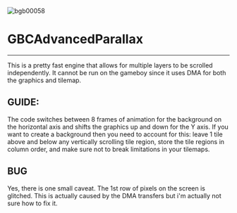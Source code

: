 ![bgb00058](https://github.com/teaaaaaaaa/GBCAdvancedParallax/assets/65693349/77f0288f-927c-4e85-89e1-2ae0afdf45cc)

# GBCAdvancedParallax
----------------
This is a pretty fast engine that allows for multiple layers to be scrolled independently. It cannot be run on the gameboy since it uses DMA
for both the graphics and tilemap.

GUIDE:
----------------
The code switches between 8 frames of animation for the background on the horizontal axis and shifts the graphics up and down for the Y axis.
If you want to create a background then you need to account for this: leave 1 tile above and below any vertically scrolling tile region,
store the tile regions in column order, and make sure not to break limitations in your tilemaps.

BUG
----------------
Yes, there is one small caveat. The 1st row of pixels on the screen is glitched. This is actually caused by the DMA transfers but i'm actually not sure how to fix it.
